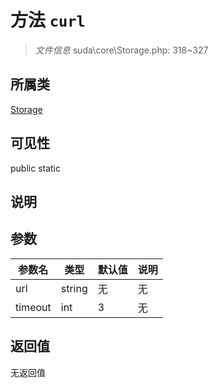 # 方法 `curl`

> *文件信息* suda\core\Storage.php: 318~327

## 所属类 

[Storage](../Storage.md)

## 可见性

 public static

## 说明



## 参数


| 参数名 | 类型 | 默认值 | 说明 |
|--------|-----|-------|-------|
| url |  string | 无 | 无 |
| timeout |  int | 3 | 无 |



## 返回值

无返回值
